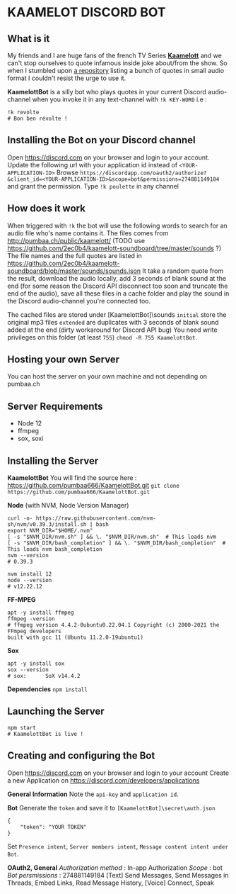 KAAMELOT DISCORD BOT
===

What is it
---
My friends and I are huge fans of the french TV Series [**Kaamelott**](https://fr.wikipedia.org/wiki/Kaamelott) and we can't stop ourselves to quote infamous inside joke about/from the show.
So when I stumbled upon [a repository](https://github.com/2ec0b4/kaamelott-soundboard) listing a bunch of quotes in small audio format I couldn't resist the urge to use it.

**KaamelottBot** is a silly bot who plays quotes in your current Discord audio-channel when you invoke it in any text-channel with `!k KEY-WORD`
i.e : 
```
!k revolte
# Bon ben révolte !
```

Installing the Bot on your Discord channel
---
Open https://discord.com on your browser and login to your account.
Update the following url with your application id instead of `<YOUR-APPLICATION-ID>`
Browse `https://discordapp.com/oauth2/authorize?&client_id=<YOUR-APPLICATION-ID>&scope=bot&permissions=274881149184` and grant the permission.
Type `!k poulette` in any channel

How does it work
---
When triggered with `!k` the bot will use the following words to search for an audio file who's name contains it.
The files comes from http://pumbaa.ch/public/kaamelott/ (TODO use https://github.com/2ec0b4/kaamelott-soundboard/tree/master/sounds ?)
The file names and the full quotes are listed in https://github.com/2ec0b4/kaamelott-soundboard/blob/master/sounds/sounds.json
It take a random quote from the result, download the audio locally, add 3 seconds of blank sound at the end (for some reason the Discord API disconnect too soon and truncate the end of the audio), save all these files in a cache folder and play the sound in the Discord audio-channel you're connected too.

The cached files are stored under [KaamelottBot]\sounds
`initial` store the original mp3 files
`extended` are duplicates with 3 seconds of blank sound added at the end (dirty workaround for Discord API bug)
You need write privileges on this folder (at least `755`) `chmod -R 755 KaamelottBot`.

Hosting your own Server
---
You can host the server on your own machine and not depending on pumbaa.ch

Server Requirements
---
- Node 12
- ffmpeg
- sox, soxi

Installing the Server
---
**KaamelottBot**
You will find the source here : https://github.com/pumbaa666/KaamelottBot.git
`git clone https://github.com/pumbaa666/KaamelottBot.git`

**Node** (with NVM, Node Version Manager)
```
curl -o- https://raw.githubusercontent.com/nvm-sh/nvm/v0.39.3/install.sh | bash
export NVM_DIR="$HOME/.nvm"
[ -s "$NVM_DIR/nvm.sh" ] && \. "$NVM_DIR/nvm.sh"  # This loads nvm
[ -s "$NVM_DIR/bash_completion" ] && \. "$NVM_DIR/bash_completion"  # This loads nvm bash_completion
nvm --version
# 0.39.3

nvm install 12
node --version
# v12.22.12
```

**FF-MPEG** 
```
apt -y install ffmpeg
ffmpeg -version
# ffmpeg version 4.4.2-0ubuntu0.22.04.1 Copyright (c) 2000-2021 the FFmpeg developers
built with gcc 11 (Ubuntu 11.2.0-19ubuntu1)
```

**Sox**
```
apt -y install sox
sox --version
# sox:      SoX v14.4.2
```

**Dependencies**
`npm install`

Launching the Server
---
```
npm start
# KaamelottBot is live !
```

Creating and configuring the Bot
---
Open https://discord.com on your browser and login to your account
Create a new Application on https://discord.com/developers/applications

**General Information**
Note the `api-key` and `application id`.

**Bot**
Generate the `token` and save it to `[KaamelottBot]\secret\auth.json`
```
{
    "token": "YOUR TOKEN"
}
```

Set `Presence intent`, `Server members intent`, `Message content intent under Bot`.

**OAuth2, General**
*Authorization method* : In-app Authorization
*Scope* : bot
*Bot persmissions* : 274881149184
[Text] Send Messages, Send Messages in Threads, Embed Links, Read Message History,
[Voice] Connect, Speak
